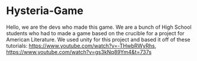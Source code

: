 # Hysteria-Game
Hello, we are the devs who made this game.
We are a bunch of High School students who had to made a game based on the crucible for a project for American Literature.
We used unity for this project and based it off of these tutorials: https://www.youtube.com/watch?v=-THwbRWyRhs, https://www.youtube.com/watch?v=gs3kNq89Ym4&t=737s

